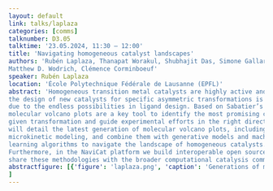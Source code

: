 ```yaml
---
layout: default
link: talks/laplaza
categories: [comms]
talknumber: D3.05
talktime: '23.05.2024, 11:30 – 12:00'
title: 'Navigating homogeneous catalyst landscapes'
authors: 'Rubén Laplaza, Thanapat Worakul, Shubhajit Das, Simone Gallarati,
Matthew D. Wodrich, Clémence Corminboeuf'
speaker: Rubén Laplaza 
location: 'École Polytechnique Fédérale de Lausanne (EPFL)'
abstract: 'Homogeneous transition metal catalysts are highly active and selective. However,
the design of new catalysts for specific asymmetric transformations is challenging
due to the endless possibilities in ligand design. Based on Sabatier’s principle,
molecular volcano plots are a key tool to identify the most promising catalyst for a
given transformation and guide experimental efforts in the right direction. Here, we
will detail the latest generation of molecular volcano plots, including explicit
microkinetic modeling, and combine them with generative models and machine
learning algorithms to navigate the landscape of homogeneous catalysts.
Furthermore, in the NaviCat platform we build interoperable open source tools to
share these methodologies with the broader computational catalysis community.'
abstractfigure: [{'figure': 'laplaza.png', 'caption': 'Generations of molecular volcano plots.'}
]
---
```

